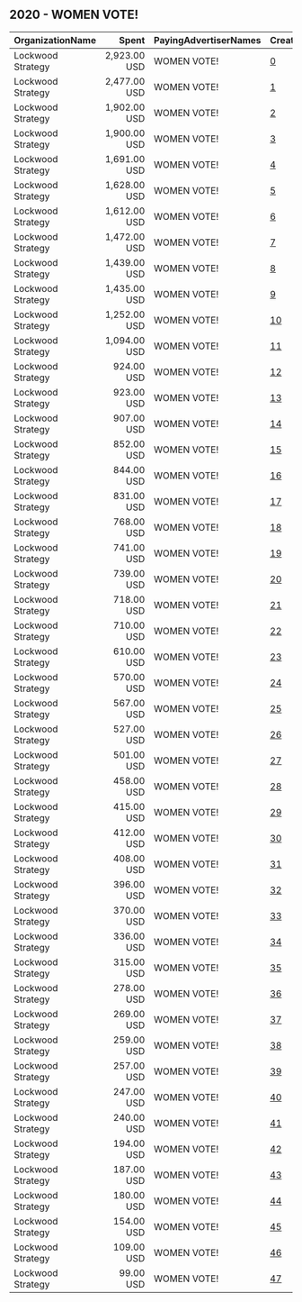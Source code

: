 ## 2020 - WOMEN VOTE! 
|OrganizationName|Spent|PayingAdvertiserNames|CreativeUrls|Impressions|Genders|AgeBrackets|CountryCodes|BillingAddresses|CandidateBallotInformation|
|:---|---:|:---|:---|---:|:---|:---|:---|:---|:---|
|Lockwood Strategy|2,923.00 USD|WOMEN VOTE!|[0](https://www.snap.com/political-ads/asset/08e06201567385cbbc37ddbaaeaa3e522ca359322fafb759e60f1d931c74a900?mediaType=mp4)|389,613|FEMALE|18+|united states|"1140 3rd St. NW,Washington,20002,US"|Women Vote|
|Lockwood Strategy|2,477.00 USD|WOMEN VOTE!|[1](https://www.snap.com/political-ads/asset/e731b5a53e1a3fa05f7852ecdd5971884c7af51bb75af5d6c936ca5f79109020?mediaType=mp4)|341,194|FEMALE|18+|united states|"1140 3rd St. NW,Washington,20002,US"|Women Vote|
|Lockwood Strategy|1,902.00 USD|WOMEN VOTE!|[2](https://www.snap.com/political-ads/asset/187594825800dd448d66ec544e1fb018aaeeb0e1f35ca6a4efd5edbfe45d2abc?mediaType=mp4)|258,112|FEMALE|18+|united states|"1140 3rd St. NW,Washington,20002,US"|Women Vote|
|Lockwood Strategy|1,900.00 USD|WOMEN VOTE!|[3](https://www.snap.com/political-ads/asset/e731b5a53e1a3fa05f7852ecdd5971884c7af51bb75af5d6c936ca5f79109020?mediaType=mp4)|230,373|FEMALE|18+|united states|"1140 3rd St. NW,Washington,20002,US"|Women Vote|
|Lockwood Strategy|1,691.00 USD|WOMEN VOTE!|[4](https://www.snap.com/political-ads/asset/d2cee7318ddaeb7dc657d2a9099d3485234ec07c1328aebb709541e9694c2fc6?mediaType=mp4)|223,744|FEMALE|18-40|united states|"1140 3rd St. NW,Washington,20002,US"|Women Vote|
|Lockwood Strategy|1,628.00 USD|WOMEN VOTE!|[5](https://www.snap.com/political-ads/asset/ea2c1d2b39d33039f404ba0e0fe0c01fa6a6fd4524c51869e6f6e93b5e288339?mediaType=mp4)|206,870|FEMALE|18+|united states|"1140 3rd St. NW,Washington,20002,US"|Women Vote|
|Lockwood Strategy|1,612.00 USD|WOMEN VOTE!|[6](https://www.snap.com/political-ads/asset/f3358088d6a4b08dd9b4c4cf2afb94b6b006bb79099ae61fc65969ec248cde41?mediaType=mp4)|182,127|FEMALE|18+|united states|"1140 3rd St. NW,Washington,20002,US"|Women Vote|
|Lockwood Strategy|1,472.00 USD|WOMEN VOTE!|[7](https://www.snap.com/political-ads/asset/49ae861b6e95524fdcaea2d4898270518fc045e7a004c186ecad6ef96a1c7b45?mediaType=mp4)|200,213|FEMALE|18+|united states|"1140 3rd St. NW,Washington,20002,US"|Women Vote|
|Lockwood Strategy|1,439.00 USD|WOMEN VOTE!|[8](https://www.snap.com/political-ads/asset/e8d25bfb29d3efc4e8b165338039246fda8d35340c7a777d92af46ebde1947bc?mediaType=mp4)|172,727|FEMALE|18-40|united states|"1140 3rd St. NW,Washington,20002,US"|Women Vote|
|Lockwood Strategy|1,435.00 USD|WOMEN VOTE!|[9](https://www.snap.com/political-ads/asset/e731b5a53e1a3fa05f7852ecdd5971884c7af51bb75af5d6c936ca5f79109020?mediaType=mp4)|187,820|FEMALE|18-40|united states|"1140 3rd St. NW,Washington,20002,US"|Women Vote|
|Lockwood Strategy|1,252.00 USD|WOMEN VOTE!|[10](https://www.snap.com/political-ads/asset/e731b5a53e1a3fa05f7852ecdd5971884c7af51bb75af5d6c936ca5f79109020?mediaType=mp4)|168,756|FEMALE|18-40|united states|"1140 3rd St. NW,Washington,20002,US"|Women Vote|
|Lockwood Strategy|1,094.00 USD|WOMEN VOTE!|[11](https://www.snap.com/political-ads/asset/e6984cb57b84ae3366e4795e6e43bf71d5f0ddd695697430997db8b59bfab9c9?mediaType=mp4)|120,075|FEMALE|18+|united states|"1140 3rd St. NW,Washington,20002,US"|Women Vote|
|Lockwood Strategy|924.00 USD|WOMEN VOTE!|[12](https://www.snap.com/political-ads/asset/811581b19295b0a5ec4d5eaf9dd02231d0fad4732a8e91cfd7028b81addfa697?mediaType=mp4)|138,377|FEMALE|18+|united states|"1140 3rd St. NW,Washington,20002,US"|Women Vote|
|Lockwood Strategy|923.00 USD|WOMEN VOTE!|[13](https://www.snap.com/political-ads/asset/458ff613998d82c030b57b679a2d4a82e0fe7a583fd8706bceaeb4235d68822c?mediaType=mp4)|84,251|FEMALE|18-40|united states|"1140 3rd St. NW,Washington,20002,US"|Women Vote|
|Lockwood Strategy|907.00 USD|WOMEN VOTE!|[14](https://www.snap.com/political-ads/asset/57c3001b4ef6264679a57bedf81f81eed46b39f8cd8be7da13072c5595286bae?mediaType=mp4)|90,462|FEMALE|18+|united states|"1140 3rd St. NW,Washington,20002,US"|Women Vote|
|Lockwood Strategy|852.00 USD|WOMEN VOTE!|[15](https://www.snap.com/political-ads/asset/6d278affa31881527083f84af0d3c7f489d406fe00a992fbf5076345ba9debe6?mediaType=mp4)|85,447|FEMALE|18+|united states|"1140 3rd St. NW,Washington,20002,US"|Women Vote|
|Lockwood Strategy|844.00 USD|WOMEN VOTE!|[16](https://www.snap.com/political-ads/asset/21aae5794ff732a55090b9e4178c7e9538ef67570dcc470c5208e0ae4a211529?mediaType=mp4)|82,282|FEMALE|18-40|united states|"1140 3rd St. NW,Washington,20002,US"|Women Vote|
|Lockwood Strategy|831.00 USD|WOMEN VOTE!|[17](https://www.snap.com/political-ads/asset/ea2c1d2b39d33039f404ba0e0fe0c01fa6a6fd4524c51869e6f6e93b5e288339?mediaType=mp4)|121,076|FEMALE|18+|united states|"1140 3rd St. NW,Washington,20002,US"|Women Vote|
|Lockwood Strategy|768.00 USD|WOMEN VOTE!|[18](https://www.snap.com/political-ads/asset/6ea8979ea772b0783ed35b729186fc051fde1bab5e4bb4363a6ce69c86aadff6?mediaType=mp4)|77,135|FEMALE|18-40|united states|"1140 3rd St. NW,Washington,20002,US"|Women Vote|
|Lockwood Strategy|741.00 USD|WOMEN VOTE!|[19](https://www.snap.com/political-ads/asset/e731b5a53e1a3fa05f7852ecdd5971884c7af51bb75af5d6c936ca5f79109020?mediaType=mp4)|70,521|FEMALE|18-40|united states|"1140 3rd St. NW,Washington,20002,US"|Women Vote|
|Lockwood Strategy|739.00 USD|WOMEN VOTE!|[20](https://www.snap.com/political-ads/asset/4a9f67d81d16812e040056bd8721e1fb1fb7c0961138aa63559da69df2e7c7eb?mediaType=mp4)|45,687|FEMALE|18+|united states|"1140 3rd St. NW,Washington,20002,US"|Women Vote|
|Lockwood Strategy|718.00 USD|WOMEN VOTE!|[21](https://www.snap.com/political-ads/asset/92a886c3e50d789fcb3a5a05fb1f2d6b8ff9a95571891acd47fac551d2344c94?mediaType=mp4)|58,877|FEMALE|18+|united states|"1140 3rd St. NW,Washington,20002,US"|Women Vote|
|Lockwood Strategy|710.00 USD|WOMEN VOTE!|[22](https://www.snap.com/political-ads/asset/227d9408decbf5efca4b5ee6d63faf8d1b4bc130cd2fcc1284da3486d3258eb4?mediaType=mp4)|67,350|FEMALE|18-40|united states|"1140 3rd St. NW,Washington,20002,US"|Women Vote|
|Lockwood Strategy|610.00 USD|WOMEN VOTE!|[23](https://www.snap.com/political-ads/asset/433322afca5c427756a6e7ee76a7d0a478c6a14f7f8f4b0257b86f0ab79e3e5b?mediaType=mp4)|64,242|FEMALE|18+|united states|"1140 3rd St. NW,Washington,20002,US"|Women Vote|
|Lockwood Strategy|570.00 USD|WOMEN VOTE!|[24](https://www.snap.com/political-ads/asset/ea2c1d2b39d33039f404ba0e0fe0c01fa6a6fd4524c51869e6f6e93b5e288339?mediaType=mp4)|61,032|FEMALE|18-40|united states|"1140 3rd St. NW,Washington,20002,US"|Women Vote|
|Lockwood Strategy|567.00 USD|WOMEN VOTE!|[25](https://www.snap.com/political-ads/asset/83388b3c46067f73bfb877bd4a78867f1d7a3fd026a8d1dbd2fe6e94d31fa0f9?mediaType=mp4)|37,918|FEMALE|18-40|united states|"1140 3rd St. NW,Washington,20002,US"|Women Vote|
|Lockwood Strategy|527.00 USD|WOMEN VOTE!|[26](https://www.snap.com/political-ads/asset/e731b5a53e1a3fa05f7852ecdd5971884c7af51bb75af5d6c936ca5f79109020?mediaType=mp4)|67,366|FEMALE|18+|united states|"1140 3rd St. NW,Washington,20002,US"|Women Vote|
|Lockwood Strategy|501.00 USD|WOMEN VOTE!|[27](https://www.snap.com/political-ads/asset/29e898d08b001dabb104e532f431654ca2cc3bc3f06e0a31b9ea2b2e75db279c?mediaType=mp4)|55,891|FEMALE|18-40|united states|"1140 3rd St. NW,Washington,20002,US"|Women Vote|
|Lockwood Strategy|458.00 USD|WOMEN VOTE!|[28](https://www.snap.com/political-ads/asset/b5821f966a6ed3f93fb1e565489b062a22abcdceae298480f834f4c4ed0228ff?mediaType=mp4)|39,620|FEMALE|18+|united states|"1140 3rd St. NW,Washington,20002,US"|Women Vote|
|Lockwood Strategy|415.00 USD|WOMEN VOTE!|[29](https://www.snap.com/political-ads/asset/e2f0fcc09464549d5d12866e9942754fccb1aa27fafc1fea5d8d400d779b7746?mediaType=mp4)|30,116|FEMALE|18-40|united states|"1140 3rd St. NW,Washington,20002,US"|Women Vote|
|Lockwood Strategy|412.00 USD|WOMEN VOTE!|[30](https://www.snap.com/political-ads/asset/ba63e6e6f694000b75389db4e8f01b3bec5bed1b1c6bd9af24e8777664dc7ff7?mediaType=mp4)|58,648|FEMALE|18+|united states|"1140 3rd St. NW,Washington,20002,US"|Women Vote|
|Lockwood Strategy|408.00 USD|WOMEN VOTE!|[31](https://www.snap.com/political-ads/asset/235f08a5affb2791cc36739abc5a49931c2877004fbd89b025a02a10ee06bba1?mediaType=mp4)|38,632|FEMALE|18-40|united states|"1140 3rd St. NW,Washington,20002,US"|Women Vote|
|Lockwood Strategy|396.00 USD|WOMEN VOTE!|[32](https://www.snap.com/political-ads/asset/0b23cebe27e21ff6a1f18a9596e23403b896cf89f626531fe7293d6317c3d9a6?mediaType=mp4)|33,583|FEMALE|18+|united states|"1140 3rd St. NW,Washington,20002,US"|Women Vote|
|Lockwood Strategy|370.00 USD|WOMEN VOTE!|[33](https://www.snap.com/political-ads/asset/7d8924a96d48fdc5992ae93e1de9899fa38457bc649d943a43d4c044b8058f24?mediaType=mp4)|34,820|FEMALE|18-40|united states|"1140 3rd St. NW,Washington,20002,US"|Women Vote|
|Lockwood Strategy|336.00 USD|WOMEN VOTE!|[34](https://www.snap.com/political-ads/asset/ea2c1d2b39d33039f404ba0e0fe0c01fa6a6fd4524c51869e6f6e93b5e288339?mediaType=mp4)|42,407|FEMALE|18-40|united states|"1140 3rd St. NW,Washington,20002,US"|Women Vote|
|Lockwood Strategy|315.00 USD|WOMEN VOTE!|[35](https://www.snap.com/political-ads/asset/d1b1812054e0e9e458575bcbe5ccd3dd1b6fa9369ce807cffb6f7f9fab30f9db?mediaType=mp4)|25,636|FEMALE|18-40|united states|"1140 3rd St. NW,Washington,20002,US"|Women Vote|
|Lockwood Strategy|278.00 USD|WOMEN VOTE!|[36](https://www.snap.com/political-ads/asset/ea2c1d2b39d33039f404ba0e0fe0c01fa6a6fd4524c51869e6f6e93b5e288339?mediaType=mp4)|35,163|FEMALE|18+|united states|"1140 3rd St. NW,Washington,20002,US"|Women Vote|
|Lockwood Strategy|269.00 USD|WOMEN VOTE!|[37](https://www.snap.com/political-ads/asset/ea2c1d2b39d33039f404ba0e0fe0c01fa6a6fd4524c51869e6f6e93b5e288339?mediaType=mp4)|30,149|FEMALE|18-40|united states|"1140 3rd St. NW,Washington,20002,US"|Women Vote|
|Lockwood Strategy|259.00 USD|WOMEN VOTE!|[38](https://www.snap.com/political-ads/asset/9ed1f93117da44b52a43e8399540344dac2d9b6ed0f80347e3fc8bda6c6fa93f?mediaType=mp4)|20,740|FEMALE|18-40|united states|"1140 3rd St. NW,Washington,20002,US"|Women Vote|
|Lockwood Strategy|257.00 USD|WOMEN VOTE!|[39](https://www.snap.com/political-ads/asset/3c30f3410766faaf3d15169dbfdf36d629c4aeefdec2414bc4c1e982308a37cf?mediaType=mp4)|22,163|FEMALE|18-40|united states|"1140 3rd St. NW,Washington,20002,US"|Women Vote|
|Lockwood Strategy|247.00 USD|WOMEN VOTE!|[40](https://www.snap.com/political-ads/asset/ea2c1d2b39d33039f404ba0e0fe0c01fa6a6fd4524c51869e6f6e93b5e288339?mediaType=mp4)|26,918|FEMALE|18+|united states|"1140 3rd St. NW,Washington,20002,US"|Women Vote|
|Lockwood Strategy|240.00 USD|WOMEN VOTE!|[41](https://www.snap.com/political-ads/asset/e731b5a53e1a3fa05f7852ecdd5971884c7af51bb75af5d6c936ca5f79109020?mediaType=mp4)|33,300|FEMALE|18-40|united states|"1140 3rd St. NW,Washington,20002,US"|Women Vote|
|Lockwood Strategy|194.00 USD|WOMEN VOTE!|[42](https://www.snap.com/political-ads/asset/ed4876e5d1e65ef5cc71143dcd167e50fed34943b72d69c484afa6a9def0574e?mediaType=mp4)|17,666|FEMALE|18+|united states|"1140 3rd St. NW,Washington,20002,US"|Women Vote|
|Lockwood Strategy|187.00 USD|WOMEN VOTE!|[43](https://www.snap.com/political-ads/asset/e731b5a53e1a3fa05f7852ecdd5971884c7af51bb75af5d6c936ca5f79109020?mediaType=mp4)|15,987|FEMALE|18+|united states|"1140 3rd St. NW,Washington,20002,US"|Women Vote|
|Lockwood Strategy|180.00 USD|WOMEN VOTE!|[44](https://www.snap.com/political-ads/asset/ea2c1d2b39d33039f404ba0e0fe0c01fa6a6fd4524c51869e6f6e93b5e288339?mediaType=mp4)|15,048|FEMALE|18-40|united states|"1140 3rd St. NW,Washington,20002,US"|Women Vote|
|Lockwood Strategy|154.00 USD|WOMEN VOTE!|[45](https://www.snap.com/political-ads/asset/098758083dc6d8ab5f5fef9f7951622e24f7eb39772279c6d7df2e65f0fdb82a?mediaType=mp4)|12,924|FEMALE|18-40|united states|"1140 3rd St. NW,Washington,20002,US"|Women Vote|
|Lockwood Strategy|109.00 USD|WOMEN VOTE!|[46](https://www.snap.com/political-ads/asset/3578483c1e58ac953e17cfabdd00289b04d9e07de3d89df24292d6c8d8bc6553?mediaType=mp4)|12,406|FEMALE|18+|united states|"1140 3rd St. NW,Washington,20002,US"|Women Vote|
|Lockwood Strategy|99.00 USD|WOMEN VOTE!|[47](https://www.snap.com/political-ads/asset/9354fe67a59a814d5f2890f41f03c9b73855ef56ebde137d4a4de5ae3e547b0d?mediaType=mp4)|7,077|FEMALE|18-40|united states|"1140 3rd St. NW,Washington,20002,US"|Women Vote|
